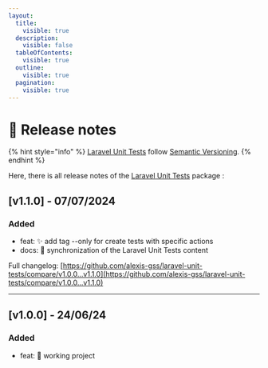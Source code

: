 ```yaml
---
layout:
  title:
    visible: true
  description:
    visible: false
  tableOfContents:
    visible: true
  outline:
    visible: true
  pagination:
    visible: true
---
```


# 📝 Release notes

{% hint style="info" %}
[Laravel Unit Tests](https://packagist.org/packages/alexis-gss/laravel-unit-tests) follow [Semantic Versioning](https://semver.org/).
{% endhint %}

Here, there is all release notes of the [Laravel Unit Tests](https://packagist.org/packages/alexis-gss/laravel-unit-tests) package :

## **\[v1.1.0] - 07/07/2024**

### Added

* feat: ✨ add tag --only for create tests with specific actions
* docs: 📝 synchronization of the Laravel Unit Tests content

Full changelog: [https://github.com/alexis-gss/laravel-unit-tests/compare/v1.0.0...v1.1.0](https://github.com/alexis-gss/laravel-unit-tests/compare/v1.0.0...v1.1.0)

***

## \[v1.0.0] - 24/06/24 <a href="#v1.0.0-22-07-22" id="v1.0.0-22-07-22"></a>

### Added <a href="#added-1" id="added-1"></a>

* feat: 🎉 working project
